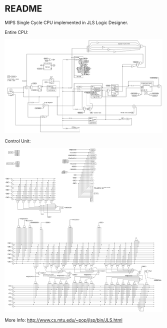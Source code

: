 # README #

MIPS Single Cycle CPU implemented in JLS Logic Designer.  

Entire CPU:

![Alt text](https://raw.githubusercontent.com/zimmertr/MIPS-Single-Cycle-CPU/master/cpu.png "cpu")

Control Unit:

![Alt text](https://raw.githubusercontent.com/zimmertr/MIPS-Single-Cycle-CPU/master/controlunit.png "Control Unit")

More Info: http://www.cs.mtu.edu/~pop/jlsp/bin/JLS.html
